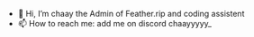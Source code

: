 - 👋 Hi, I’m chaay the Admin of Feather.rip and coding assistent
- 📫 How to reach me: add me on discord chaayyyyy_

<!---
kluesy/kluesy is a ✨ special ✨ repository because its `README.md` (this file) appears on your GitHub profile.
You can click the Preview link to take a look at your changes.
--->
